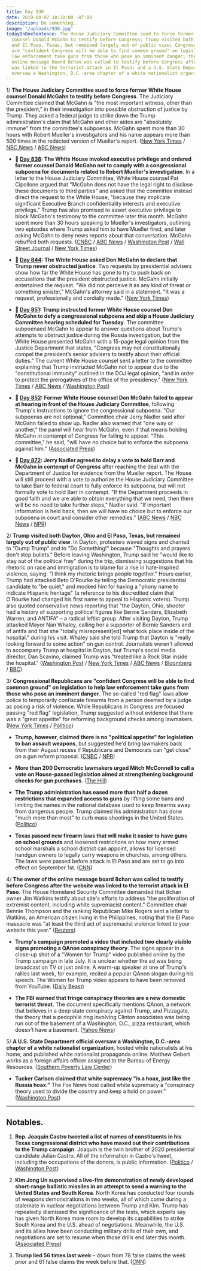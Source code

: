 ```yaml
---
title: Day 930
date: 2019-08-07 10:28:00 -07:00
description: Do something.
image: "/uploads/930.jpg"
todayInOneSentence: The House Judiciary Committee sued to force former White House
  counsel Donald McGahn to testify before Congress; Trump visited both Dayton, Ohio
  and El Paso, Texas, but remained largely out of public view; Congressional Republicans
  are "confident Congress will be able to find common ground" on legislation to help
  law enforcement take guns from those who pose an imminent danger; the owner of the
  online message board 8chan was called to testify before Congress after the website
  was linked to the terrorist attack in El Paso; and a U.S. State Department official
  oversaw a Washington, D.C.-area chapter of a white nationalist organization.
---
```


1/ **The House Judiciary Committee sued to force former White House counsel Donald McGahn to testify before Congress**. The Judiciary Committee claimed that McGahn is "the most important witness, other than the president," in their investigation into possible obstruction of justice by Trump. They asked a federal judge to strike down the Trump administration's claim that McGahn and other aides are "absolutely immune" from the committee's subpoenas. McGahn spent more than 30 hours with Robert Mueller's investigators and his name appears more than 500 times in the redacted version of Mueller's report. ([New York Times](https://www.nytimes.com/2019/08/07/us/politics/house-mcgahn-lawsuit.html) / [NBC News](https://www.nbcnews.com/politics/white-house/house-panel-filing-suit-force-testimony-former-trump-white-house-n1039746) / [ABC News](https://abcnews.go.com/Politics/house-democrats-ready-lawsuit-enforce-subpoena-mcgahn-testimony/story?id=64825821))

* **📌 [Day 838](https://whatthefuckjusthappenedtoday.com/2019/05/07/day-838/#1-the-white-house-invoked-executive): The White House invoked executive privilege and ordered former counsel Donald McGahn not to comply with a congressional subpoena for documents related to Robert Mueller's investigation**. In a letter to the House Judiciary Committee, White House counsel Pat Cipollone argued that "McGahn does not have the legal right to disclose these documents to third parties" and asked that the committee instead direct the request to the White House, "because they implicate significant Executive Branch confidentiality interests and executive privilege." Trump has also promised to assert executive privilege to block McGahn's testimony to the committee later this month. McGahn spent more than 30 hours speaking to Mueller's investigators, outlining two episodes where Trump asked him to have Mueller fired, and later asking McGahn to deny news reports about that conversation. McGahn rebuffed both requests. ([CNBC](https://www.cnbc.com/2019/05/07/white-house-tells-don-mcgahn-not-to-give-mueller-documents-to-congress.html) / [ABC News](https://abcnews.go.com/Politics/white-house-instruct-counsel-comply-congressional-subpoena/story?id=62873987) / [Washington Post](https://www.washingtonpost.com/powerpost/white-house-invokes-executive-privilege-to-bar-former-counsel-from-turning-over-documents-to-congress/2019/05/07/bf106bc6-70de-11e9-8be0-ca575670e91c_story.html) / [Wall Street Journal](https://www.wsj.com/articles/white-house-tells-don-mcgahn-to-rebuff-subpoena-for-documents-related-to-mueller-11557243316) / [New York Times](https://www.nytimes.com/2019/05/07/us/politics/don-mcgahn-subpoena.html))

* **📌 [Day 844](https://whatthefuckjusthappenedtoday.com/2019/05/13/day-844/?#1-the-white-house-asked-don-mcgahn-t): The White House asked Don McGahn to declare that Trump never obstructed justice**. Two requests by presidential advisers show how far the White House has gone to try to push back on accusations that the president obstructed justice. McGahn initially entertained the request. "We did not perceive it as any kind of threat or something sinister," McGahn's attorney said in a statement. "It was a request, professionally and cordially made." ([New York Times](https://www.nytimes.com/2019/05/10/us/politics/mcgahn-trump-obstruction.html))

* **📌 [Day 851](https://whatthefuckjusthappenedtoday.com/2019/05/20/day-851/#2-trump-instructed-former-white-hous): Trump instructed former White House counsel Don McGahn to defy a congressional subpoena and skip a House Judiciary Committee hearing scheduled for Tuesday**. The committee subpoenaed McGahn to appear to answer questions about Trump's attempts to obstruct justice during the Russia investigation, but the White House presented McGahn with a 15-page legal opinion from the Justice Department that states, "Congress may not constitutionally compel the president’s senior advisers to testify about their official duties." The current White House counsel sent a letter to the committee explaining that Trump instructed McGahn not to appear due to the "constitutional immunity" outlined in the DOJ legal opinion, "and in order to protect the prerogatives of the office of the presidency." ([New York Times](https://www.nytimes.com/2019/05/20/us/politics/mcgahn-trump-congress.html) / [ABC News](https://abcnews.go.com/Politics/white-house-intends-block-counsel-mcgahn-congressional-testimony/story?id=63155923) / [Washington Post](https://www.washingtonpost.com/politics/white-house-intends-to-block-former-counsel-mcgahn-from-testifying-to-congress/2019/05/20/47f61f94-7b1b-11e9-a5b3-34f3edf1351e_story.html?noredirect=on))

* **📌 [Day 852](https://whatthefuckjusthappenedtoday.com/2019/05/21/day-852/#1-former-white-house-counsel-don-mcg): Former White House counsel Don McGahn failed to appear at hearing in front of the House Judiciary Committee**, following Trump's instructions to ignore the congressional subpoena. "Our subpoenas are not optional," Committee chair Jerry Nadler said after McGahn failed to show up. Nadler also warned that "one way or another," the panel will hear from McGahn, even if that means holding McGahn in contempt of Congress for failing to appear. "This committee," he said, "will have no choice but to enforce the subpoena against him." ([Associated Press](https://apnews.com/6384c08d99de4bfa982cdd5065f63434))

* **📌 [Day 872](https://whatthefuckjusthappenedtoday.com/2019/06/10/day-872/#2-jerry-nadler-agreed-to-delay-a-vot): Jerry Nadler agreed to delay a vote to hold Barr and McGahn in contempt of Congress** after reaching the deal with the Department of Justice for evidence from the Mueller report. The House will still proceed with a vote to authorize the House Judiciary Committee to take Barr to federal court to fully enforce its subpoena, but will not formally vote to hold Barr in contempt. "If the Department proceeds in good faith and we are able to obtain everything that we need, then there will be no need to take further steps," Nadler said. "If important information is held back, then we will have no choice but to enforce our subpoena in court and consider other remedies." ([ABC News](https://abcnews.go.com/Politics/nadler-doj-agrees-turn-mueller-evidence-postpones-contempt/story?id=63606046) / [NBC News](https://www.nbcnews.com/politics/congress/nadler-reaches-deal-doj-over-key-mueller-report-documents-n1015796) / [NPR](https://www.npr.org/2019/06/10/731300750/house-democrats-to-get-some-mueller-report-material-but-contempt-vote-is-still-o))

2/ **Trump visited both Dayton, Ohio and El Paso, Texas, but remained largely out of public view**. In Dayton, protesters waved signs and chanted to "Dump Trump" and to "Do Something!" because "Thoughts and prayers don't stop bullets." Before leaving Washington, Trump said he "would like to stay out of the political fray" during the trip, dismissing suggestions that his rhetoric on race and immigration is to blame for a rise in hate-inspired violence, saying: "I think my rhetoric brings people together." Hours earlier, Trump had attacked Beto O'Rourke by telling the Democratic presidential candidate to "be quiet," and mocked him for having a "phony name to indicate Hispanic heritage" (a reference to his discredited claim that O'Rourke had changed his first name to appeal to Hispanic voters). Trump also quoted conservative news reporting that "the Dayton, Ohio, shooter had a history of supporting political figures like Bernie Sanders, Elizabeth Warren, and ANTIFA" – a radical leftist group. After visiting Dayton, Trump attacked Mayor Nan Whaley, calling her a supporter of Bernie Sanders and of antifa and that she "totally misrepresent\[ed\] what took place inside of the hospital." during his visit. Whaley said she told Trump that Dayton is "really looking forward to some action" on gun control. Journalists weren't allowed to accompany Trump at hospital in Dayton, but Trump's social media director, Dan Scavino, claimed Trump was "treated like a Rock Star inside the hospital." ([Washington Post](https://www.washingtonpost.com/politics/trump-lashes-out-at-beto-orourke-and-the-media-ahead-of-visits-to-el-paso-and-dayton/2019/08/07/b0aa8afc-b8fb-11e9-b3b4-2bb69e8c4e39_story.html) / [New York Times](https://www.nytimes.com/2019/08/07/us/politics/trump-el-paso-dayton-visits.html) / [ABC News](https://abcnews.go.com/US/wireStory/dayton-site-latest-mass-shooting-warily-awaits-trump-64820549) / [Bloomberg](https://www.bloomberg.com/news/articles/2019-08-06/trump-faces-cool-reception-in-violence-stricken-el-paso-dayton) / [BBC](https://www.bbc.com/news/world-us-canada-49261795))

3/ **Congressional Republicans are "confident Congress will be able to find common ground" on legislation to help law enforcement take guns from those who pose an imminent danger**. The so-called "red flag" laws allow police to temporarily confiscate firearms from a person deemed by a judge as posing a risk of violence. While Republicans in Congress are focused passing "red flag" legislation, Trump suggested without evidence that there was a "great appetite" for reforming background checks among lawmakers. ([New York Times](https://www.nytimes.com/2019/08/06/us/politics/congress-gun-control.html) / [Politico](https://www.politico.com/story/2019/08/07/donald-trump-background-checks-guns-1450897))

* **Trump, however, claimed there is no "political appetite" for legislation to ban assault weapons**, but suggested he'd bring lawmakers back from their August recess if Republicans and Democrats can "get close" on a gun reform proposal. ([CNBC](https://www.cnbc.com/2019/08/07/trump-says-hell-bring-congress-back-to-dc-if-gop-and-dems-get-close-on-guns.html) / [NPR](https://www.npr.org/2019/08/07/748848662/trump-heads-to-el-paso-and-dayton-amid-skepticism-from-local-leaders))

* **More than 200 Democratic lawmakers urged Mitch McConnell to call a vote on House-passed legislation aimed at strengthening background checks for gun purchases**. ([The Hill](https://thehill.com/homenews/house/456585-213-dem-lawmakers-call-on-mcconnell-to-bring-up-baackground-check-bills))

* **The Trump administration has eased more than half a dozen restrictions that expanded access to guns** by lifting some bans and limiting the names in the national database used to keep firearms away from dangerous people. Trump claimed his administration has done "much more than most" to curb mass shootings in the United States. ([Politico](https://www.politico.com/story/2019/08/07/trump-gun-access-restrictions-1449663))

* **Texas passed new firearm laws that will make it easier to have guns on school grounds** and loosened restrictions on how many armed school marshals a school district can appoint, allows for licensed handgun owners to legally carry weapons in churches, among others. The laws were passed before attack in El Paso and are set to go into effect on September 1st. ([CNN](https://www.cnn.com/2019/08/07/us/texas-gun-laws-el-paso-shooting-trnd/))

4/ **The owner of the online message board 8chan was called to testify before Congress after the website was linked to the terrorist attack in El Paso**. The House Homeland Security Committee demanded that 8chan owner Jim Watkins testify about site's efforts to address "the proliferation of extremist content, including white supremacist content." Committee chair Bennie Thompson and the ranking Republican Mike Rogers sent a letter to Watkins, an American citizen living in the Philippines, noting that the El Paso massacre was "at least the third act of supremacist violence linked to your website this year." ([Reuters](https://www.reuters.com/article/us-usa-shooting-tech-idUSKCN1UX012))

* **Trump's campaign promoted a video that included two clearly visible signs promoting a QAnon conspiracy theory**. The signs appear in a close-up shot of a "Women for Trump" video published online by the Trump campaign in late July. It is unclear whether the ad was being broadcast on TV or just online. A warm-up speaker at one of Trump's rallies last week, for example, recited a popular QAnon slogan during his speech. The Women for Trump video appears to have been removed from YouTube. ([Daily Beast](https://www.thedailybeast.com/trump-campaign-ad-features-qanon-signs))

* **The FBI warned that fringe conspiracy theories are a new domestic terrorist threat**. The document specifically mentions QAnon, a network that believes in a deep state conspiracy against Trump, and Pizzagate, the theory that a pedophile ring involving Clinton associates was being run out of the basement of a Washington, D.C., pizza restaurant, which doesn't have a basement. ([Yahoo News](https://news.yahoo.com/fbi-documents-conspiracy-theories-terrorism-160000507.html))

5/ **A U.S. State Department official oversaw a Washington, D.C.-area chapter of a white nationalist organization**, hosted white nationalists at his home, and published white nationalist propaganda online. Matthew Gebert works as a foreign affairs officer assigned to the Bureau of Energy Resources. ([Southern Poverty Law Center](https://www.splcenter.org/hatewatch/2019/08/07/us-state-department-official-involved-white-nationalist-movement-hatewatch-determines))

* **Tucker Carlson claimed that white supremacy "is a hoax, just like the Russia hoax."** The Fox News host called white supremacy a "conspiracy theory used to divide the country and keep a hold on power." ([Washington Post](https://www.washingtonpost.com/lifestyle/style/tucker-carlsons-claim-that-white-supremacy-is-a-hoax-is-easy-to-prove-wrong-just-watch-his-show/2019/08/07/91ac782a-b90c-11e9-b3b4-2bb69e8c4e39_story.html))

---

## Notables.

1. **Rep. Joaquin Castro tweeted a list of names of constituents in his Texas congressional district who have maxed out their contributions to the Trump campaign**. Joaquin is the twin brother of 2020 presidential candidate Julián Castro. All of the information in Castro's tweet, including the occupations of the donors, is public information. ([Politico](https://www.politico.com/story/2019/08/06/joaquin-castro-trump-donors-1450672) / [Washington Post](https://www.washingtonpost.com/politics/2019/08/07/joaquin-castro-tweeted-names-top-trump-donors-republicans-say-it-will-incite-violence/))

2. **Kim Jong Un supervised a live-fire demonstration of newly developed short-range ballistic missiles in an attempt to send a warning to the United States and South Korea**. North Korea has conducted four rounds of weapons demonstrations in two weeks, all of which come during a stalemate in nuclear negotiations between Trump and Kim. Trump has repeatedly dismissed the significance of the tests, which experts say has given North Korea more room to develop its capabilities to strike South Korea and the U.S. ahead of negotiations. Meanwhile, the U.S. and its allies have been conducting military drills of their own, and negotiations are set to resume when those drills end later this month. ([Associated Press](https://apnews.com/fe22f1eeefa04514910ab180ea1e0b9a))

3. **Trump lied 56 times last week** – down from 78 false claims the week prior and 61 false claims the week before that. ([CNN](https://www.cnn.com/2019/08/06/politics/weekly-fact-check-trump-early-august/index.html))